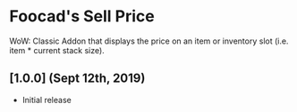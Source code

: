 # Foocad's Sell Price

WoW: Classic Addon that displays the price on an item or inventory slot (i.e. item * current stack size).

## [1.0.0] (Sept 12th, 2019)

- Initial release
